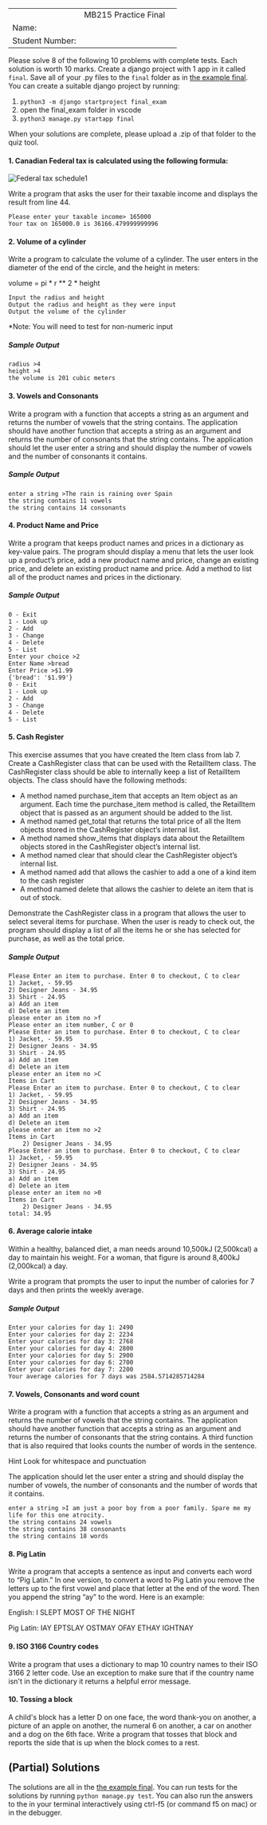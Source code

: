 ||||
|---|---|---|
||MB215 Practice Final||
|Name:|||
|Student Number:|||

Please solve 8 of the following 10 problems with complete tests. Each solution is worth 10 marks. 
Create a django project with 1 app in it called `final`. Save all of your .py files to the `final` folder as in [the example final](https://github.com/rhildred/SimpleDjangoTestExamples). You can create a suitable django project by running:

1. `python3 -m django startproject final_exam`
2. open the final_exam folder in vscode
3. `python3 manage.py startapp final`

When your solutions are complete, please upload a .zip of that folder to the quiz tool.

#### 1. Canadian Federal tax is calculated using the following formula:

![Federal tax schedule1](http://res.cloudinary.com/salesucation-com-inc/image/upload/v1508437770/Schedule1.png "Federal tax schedule1")

Write a program that asks the user for their taxable income and displays the result from line 44.

```
Please enter your taxable income> 165000
Your tax on 165000.0 is 36166.479999999996
```

#### 2. Volume of a cylinder

Write a program to calculate the volume of a cylinder. The user enters in the diameter of the end of the circle, and the height in meters:

volume = pi * r ** 2 * height 

    Input the radius and height
    Output the radius and height as they were input
    Output the volume of the cylinder

*Note: You will need to test for non-numeric input

##### Sample Output

```
radius >4
height >4
the volume is 201 cubic meters
```


#### 3. Vowels and Consonants

Write a program with a function that accepts a string as an argument and returns the number of vowels that the string contains. The application should have another function that accepts a string as an argument and returns the number of consonants that the string contains. The application should let the user enter a string and should display the number of vowels and the number of consonants it contains.

##### Sample Output

```
enter a string >The rain is raining over Spain
the string contains 11 vowels
the string contains 14 consonants
```

#### 4. Product Name and Price

Write a program that keeps product names and prices in a dictionary as key-value pairs.
The program should display a menu that lets the user look up a product’s price, add a new product name and price, change an
existing price, and delete an existing product name and price.
Add a method to list all of the product names and prices in the dictionary.

##### Sample Output

```
0 - Exit
1 - Look up
2 - Add
3 - Change
4 - Delete
5 - List
Enter your choice >2
Enter Name >bread
Enter Price >$1.99
{'bread': '$1.99'}
0 - Exit
1 - Look up
2 - Add
3 - Change
4 - Delete
5 - List
```

#### 5. Cash Register

This exercise assumes that you have created the Item class from lab 7. Create a CashRegister class that can be used with the RetailItem class. The CashRegister class should be able to internally keep a list of RetailItem objects. The class should have the following methods:

* A method named purchase_item that accepts an Item object as an argument.
    Each time the purchase_item method is called, the RetailItem object that is passed as
    an argument should be added to the list.
* A method named get_total that returns the total price of all the Item objects stored in the CashRegister object’s internal list.
* A method named show_items that displays data about the RetailItem objects stored in the CashRegister object’s internal list.
* A method named clear that should clear the CashRegister object’s internal list.
* A method named add that allows the cashier to add a one of a kind item to the cash register
* A method named delete that allows the cashier to delete an item that is out of stock.

Demonstrate the CashRegister class in a program that allows the user to select several items for purchase. When the user is ready to check out, the program should display a list of all the items he or she has selected for purchase, as well as the total price.

##### Sample Output

```
Please Enter an item to purchase. Enter 0 to checkout, C to clear
1) Jacket, - 59.95
2) Designer Jeans - 34.95
3) Shirt - 24.95
a) Add an item
d) Delete an item
please enter an item no >f
Please enter an item number, C or 0
Please Enter an item to purchase. Enter 0 to checkout, C to clear
1) Jacket, - 59.95
2) Designer Jeans - 34.95
3) Shirt - 24.95
a) Add an item
d) Delete an item
please enter an item no >C
Items in Cart
Please Enter an item to purchase. Enter 0 to checkout, C to clear
1) Jacket, - 59.95
2) Designer Jeans - 34.95
3) Shirt - 24.95
a) Add an item
d) Delete an item
please enter an item no >2
Items in Cart
    2) Designer Jeans - 34.95
Please Enter an item to purchase. Enter 0 to checkout, C to clear
1) Jacket, - 59.95
2) Designer Jeans - 34.95
3) Shirt - 24.95
a) Add an item
d) Delete an item
please enter an item no >0
Items in Cart
    2) Designer Jeans - 34.95
total: 34.95
```

#### 6. Average calorie intake

Within a healthy, balanced diet, a man needs around 10,500kJ (2,500kcal) a day to maintain his weight. For a woman, that figure is around 8,400kJ (2,000kcal) a day.

Write a program that prompts the user to input the number of calories for 7 days and then prints the weekly average.

##### Sample Output

```
Enter your calories for day 1: 2490
Enter your calories for day 2: 2234
Enter your calories for day 3: 2768
Enter your calories for day 4: 2800
Enter your calories for day 5: 2900
Enter your calories for day 6: 2700
Enter your calories for day 7: 2200
Your average calories for 7 days was 2584.5714285714284
```

#### 7. Vowels, Consonants and word count

Write a program with a function that accepts a string as an argument and returns the number of vowels that the string contains. The application should have another function that accepts a string as an argument and returns the number of consonants that the string contains. A third function that is also required that looks counts the number of words in the sentence.

Hint Look for whitespace and punctuation

The application should let the user enter a string and should display the number of vowels, the number of consonants and the number of words that it contains.

```
enter a string >I am just a poor boy from a poor family. Spare me my life for this one atrocity.
the string contains 24 vowels
the string contains 38 consonants
the string contains 18 words
```

#### 8. Pig Latin

Write a program that accepts a sentence as input and converts each word to “Pig Latin.” In one version, to convert a word to Pig Latin you remove the letters up to the first vowel and place that letter at the end of the word. Then you append the string “ay” to the word. 
Here is an example:

English: I SLEPT MOST OF THE NIGHT

Pig Latin: IAY EPTSLAY OSTMAY OFAY ETHAY IGHTNAY

#### 9. ISO 3166 Country codes

Write a program that uses a dictionary to map 10 country names to their ISO 3166 2 letter code. Use an exception to make sure that if the country name isn't in the dictionary it returns a helpful error message.

#### 10. Tossing a block

A child's block has a letter D on one face, the word thank-you on another, a picture of an apple on another, the numeral 6 on another, a car on another and a dog on the 6th face. Write a program that tosses that block and reports the side that is up when the block comes to a rest.

## (Partial) Solutions

The solutions are all in the [the example final](https://github.com/rhildred/SimpleDjangoTestExamples). You can run tests for the solutions by running `python manage.py test`. You can also run the answers to the in your terminal interactively using ctrl-f5 (or command f5 on mac) or in the debugger.